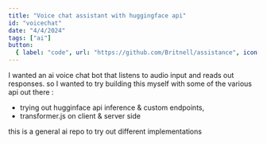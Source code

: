 ```yaml
---
title: "Voice chat assistant with huggingface api"
id: "voicechat"
date: "4/4/2024"
tags: ["ai"]
button:
  { label: "code", url: "https://github.com/Britnell/assistance", icon: "git" }
---
```


I wanted an ai voice chat bot that listens to audio input and reads out responses.
so I wanted to try building this myself with some of the various api out there :

- trying out hugginface api inference & custom endpoints,
- transformer.js on client & server side

this is a general ai repo to try out different implementations
